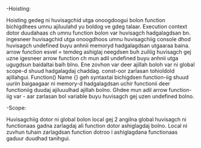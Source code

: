 -Hoisting:

Hoisting gedeg ni huvisagchid utga onoogdoogui bolon function bichigdhees umnu ajiluulahd yu boldog ve gdeg talaar. Execution context dotor duudahaas ch umnu function bolon var huvisagch hadgalagdsan bn. ingesneer huvisagchid utga onoogdhoos umnu huvisagchiig console dhod huvisagch undefined buyu anhnii memoryd hadgalagdsan utgaaraa baina. arrow function esvel = temdeg ashiglaj neegdsen buh zuiliig huvisagch gej uzne igesneer arrow function ch mun adil undefined buyu anhnii utga ugugdsun baidaltai baih blno. Ene zovhon var deer ajillah boloh var ni global scope-d shuud hadgalagdaj chaddag. const-oor zarlasan tohioldold ajillahgui. Function() Name {} geh syntaxtai bichigdsen function-iig shuud uuriin baigaagaar ni memory-d hadgalagdsan uchir functionii deer functioniig duudaj ajiluuulhad ajillah bolno. Ghdee mun adil arrow function-iig var - aar zarlasan bol variable buyu huvisagch gej uzen undefined bolno.

-Scope:

Huvisagchiig dotor ni global bolon local gej 2 angilna global huvisagch ni functionaas gadna zarlagdaj ali function dotor ashiglagdaj bolno. Local ni zuvhun tuhain zarlagdsan function dotroo l ashiglagdana functionaas gaduur duudhad tanihgui.
